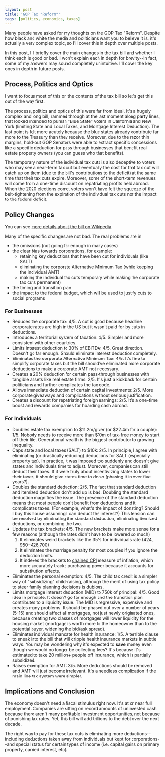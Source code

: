 ```yaml
---
layout: post
title: 'GOP Tax "Reform"'
tags: [politics, economics, taxes]
---
```

Many people have asked for my thoughts on the GOP Tax "Reform". Despite how black and white the media and politicians want you to believe it is, it's actually a very complex topic, so I'll cover this in depth over multiple posts.

In this post, I'll briefly cover the main changes in the tax bill and whether I think each is good or bad. I won't explain each in depth for brevity--in fact, some of my answers may sound completely unintuitive. I'll cover the key ones in depth in future posts.

## Process, Politics and Optics

I want to focus most of this on the contents of the tax bill so let's get this out of the way first.

The process, politics and optics of this were far from ideal. It's a hugely complex and long bill, rammed through at the last moment along party lines, that looked intended to punish "Blue State" voters in California and New York (limiting State and Local Taxes, and Mortgage Interest Deduction). The last point is felt more acutely because the blue states already contribute far more to the Treasury than they receive. Moreover, due to the razor thin margins, hold-out GOP Senators were able to extract specific concessions like a specific deduction for pass through businesses that benefit real estate property owners (you can guess who that benefits).

The temporary nature of the individual tax cuts is also deceptive to voters who may see a near-term tax cut but eventually the cost for that tax cut will catch up on them (due to the bill's contributions to the deficit) at the same time that their tax cuts expire. Moreover, some of the short-term revenues will come from a one-time discount on repatriating profits held abroad. When the 2020 elections come, voters won't have felt the squeeze of the belt-tightening from the expiration of the individual tax cuts nor the impact to the federal deficit.

## Policy Changes

You can see [more details about the bill on Wikipedia](https://en.wikipedia.org/wiki/Tax_Cuts_and_Jobs_Act_of_2017).

Many of the specific changes are not bad. The real problems are in

* the omissions (not going far enough in many cases)
* the clear bias towards corporations, for example:
  * retaining key deductions that have been cut for individuals (like SALT)
  * eliminating the corporate Alternative Minimum Tax (while keeping the individual AMT)
  * making the individual tax cuts temporary while making the corporate tax cuts permanent)
* the timing and transition plan
* the impact to the federal budget, which will be used to justify cuts to social programs

### For Businesses

* Reduces the corporate tax: 4/5. A cut is good because headline corporate rates are high in the US but it wasn’t paid for by cuts in deductions.
* Introduces a territorial system of taxation: 4/5. Simpler and more consistent with other countries.
* Limits interest deduction to 30% of EBITDA: 4/5. Great direction. Doesn't go far enough. Should eliminate interest deduction completely.
* Eliminates the corporate Alternative Minimum Tax: 4/5. It's fine to simplify corporate taxes but the bill should've eliminated more corporate deductions to make a corporate AMT not necessary.
* Creates a 20% deduction for certain pass-through businesses with tangible assets like real estate firms: 2/5. It's just a kickback for certain politicians and further complicates the tax code.
* Allows immediate deduction of certain capital investments: 2/5. More corporate giveaways and complications without serious justification.
* Creates a discount for repatriating foreign earnings: 2/5. It's a one-time boost and rewards companies for hoarding cash abroad.

### For Individuals

* Doubles estate tax exemption to $11.2m/giver (or $22.4m for a couple): 1/5. Nobody needs to receive more than $10m of tax-free money to start off their life. Generational wealth is the biggest contributor to growing inequality.
* Caps state and local taxes (SALT) to $10k: 2/5. In principle, I agree with eliminating (or drastically reducing) deductions for SALT (especially property tax). In practice, it was imposed too suddenly and doesn't give states and individuals time to adjust. Moreover, companies can still deduct their taxes. If it were truly about incentivizing states to lower their taxes, it should give states time to do so (phasing it in over five years?).
* Doubles the standard deduction: 2/5. The fact that standard deduction and itemized deduction don't add up is bad. Doubling the standard deduction magnifies the issue. The presence of the standard deduction means that most people don't benefit from deductions and it complicates taxes. (For example, what's the impact of donating? Should I buy this house assuming I can deduct the interest?) This tension can be resolved by eliminating the standard deduction, eliminating itemized deductions, or combining the two.
* Updates the tax brackets: 4/5. The new brackets make more sense for a few reasons (although the rates didn't have to be lowered so much)
  1. It eliminates weird brackets like the 35% for individuals rate ($424,950-$426,700)
  2. It eliminates the marriage penalty for most couples if you ignore the deduction limits.
  3. It indexes the brackets to [chained CPI](https://www.washingtonpost.com/news/the-fix/wp/2013/04/10/the-ins-and-outs-of-chained-cpi-explained/) measure of inflation, which more accurately tracks purchasing power because it accounts for substitution effects.
* Eliminates the personal exemption: 4/5. The child tax credit is a simpler way of "subsidizing" child-raising, although the merit of using tax policy to steer family planning decisions is dubious.
* Limits mortgage interest deduction (MID) to 750k of principal: 4/5. Good idea in principle. It doesn't go far enough and the transition plan contributes to a liquidity issue. The MID is regressive, expensive and creates many problems. It should be phased out over a number of years (5-15) and should affect all mortgages, not just newly originated ones, because creating two classes of mortgages will lower liquidity for the housing market (mortgage is worth more to the homeowner than to the potential buyer, widening the bid/ask spread).
* Eliminates individual mandate for health insurance: 1/5. A terrible clause to sneak into the bill that will cripple health insurance markets in subtle ways. You may be wondering why it's expected to **save** money even though we would no longer be collecting fees? It's because it's estimated to take 20 million+ people off insurance, which is partially subsidized.
* Raises exemption for AMT: 3/5. More deductions should be removed and AMT will just become irrelevant. It's a needless complication if the main line tax system were simpler.

## Implications and Conclusion

The economy doesn't need a fiscal stimulus right now. It's at or near full employment. Companies are sitting on record amounts of uninvested cash because there aren't many profitable investment opportunities, not because of punishing tax rates. Yet, this bill will add trillions to the debt over the next decade.

The right way to pay for these tax cuts is eliminating more deductions--including deductions taken away from individuals but kept for corporations--and special status for certain types of income (i.e. capital gains on primary property, carried interest, etc).
